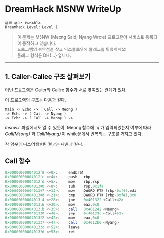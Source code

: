 # DreamHack MSNW WriteUp

    문제 분야: Pwnable
    Dreamhack Level: Level 1

> 이 문제는 MSNW (Meong Said, Nyang Wrote) 프로그램이 서비스로 등록되어 동작하고 있습니다. <br>
프로그램의 취약점을 찾고 익스플로잇해 플래그를 획득하세요! <br >
플래그 형식은 DH{…} 입니다.

* * *
## 1. Caller-Callee 구조 살펴보기

이번 프로그램은 Caller와 Callee 함수가 서로 엮여있는 관계가 있다.

이 프로그램의 구조는 다음과 같다.

    Main -> Echo -> ( Call -> Meong )
    -> Echo -> ( Call -> Nyang )
    -> Echo -> ( Call -> Meong ) -> ...

*msnw.c* 파일에서도 알 수 있듯이, Meong 함수에 'q'가 입력되었는지 여부에 따라 *Call(Meong)* 과 *Call(Nyang)* 이 while문에서 반복되는 구조를 가지고 있다. 

각 함수의 디스어셈블된 결과는 다음과 같다.

## Call 함수
```as
0x00000000004012f8 <+0>:     endbr64 
0x00000000004012fc <+4>:     push   rbp
0x00000000004012fd <+5>:     mov    rbp,rsp
0x0000000000401300 <+8>:     sub    rsp,0x1f0
0x0000000000401307 <+15>:    mov    DWORD PTR [rbp-0xf4],edi
0x000000000040130d <+21>:    cmp    DWORD PTR [rbp-0xf4],0x0
0x0000000000401314 <+28>:    jne    0x401322 <Call+42>
0x0000000000401316 <+30>:    mov    eax,0x0
0x000000000040131b <+35>:    call   0x401242 <Meong>
0x0000000000401320 <+40>:    jmp    0x40132c <Call+52>
0x0000000000401322 <+42>:    mov    eax,0x0
0x0000000000401327 <+47>:    call   0x4012b0 <Nyang>
0x000000000040132c <+52>:    leave  
0x000000000040132d <+53>:    ret
```